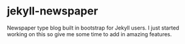 # jekyll-newspaper

Newspaper type blog built in bootstrap for Jekyll users. I just started working on this so give me some time to add in amazing features.
